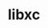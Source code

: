 ---
title: "libxc"
layout: cache
categories: [package, v0.20.2]
meta: {"versions": ["6.1.0"], "compilers": ["gcc@=7.3.1"], "oss": ["amzn2"], "platforms": ["linux"], "targets": ["aarch64", "neoverse_n1", "x86_64_v3"], "stacks": ["aws-ahug", "aws-ahug-aarch64", "root"], "num_specs": 3, "num_specs_by_stack": {"aws-ahug-aarch64": 2, "root": 3, "aws-ahug": 1}}
spec_details: [{"hash": "pjk6xquxayskp4bz2s35grmhvkeab6gt", "compiler": "gcc@=7.3.1", "versions": ["6.1.0"], "os": "amzn2", "platform": "linux", "target": "aarch64", "variants": ["build_system=autotools", "~cuda", "+shared"], "stacks": ["aws-ahug-aarch64", "root"], "size": "-", "tarball": "https://binaries.spack.io/v0.20.2/build_cache/linux-amzn2-aarch64/gcc-7.3.1/libxc-6.1.0/linux-amzn2-aarch64-gcc-7.3.1-libxc-6.1.0-pjk6xquxayskp4bz2s35grmhvkeab6gt.spack"}, {"hash": "fgxyelhfixx44hdyeaebhdaqnnwv6mg5", "compiler": "gcc@=7.3.1", "versions": ["6.1.0"], "os": "amzn2", "platform": "linux", "target": "neoverse_n1", "variants": ["build_system=autotools", "~cuda", "+shared"], "stacks": ["aws-ahug-aarch64", "root"], "size": "-", "tarball": "https://binaries.spack.io/v0.20.2/build_cache/linux-amzn2-neoverse_n1/gcc-7.3.1/libxc-6.1.0/linux-amzn2-neoverse_n1-gcc-7.3.1-libxc-6.1.0-fgxyelhfixx44hdyeaebhdaqnnwv6mg5.spack"}, {"hash": "zhfpagvd5p6xjxpbqq7vkw5ldn3g6lvc", "compiler": "gcc@=7.3.1", "versions": ["6.1.0"], "os": "amzn2", "platform": "linux", "target": "x86_64_v3", "variants": ["build_system=autotools", "~cuda", "+shared"], "stacks": ["aws-ahug", "root"], "size": "-", "tarball": "https://binaries.spack.io/v0.20.2/build_cache/linux-amzn2-x86_64_v3/gcc-7.3.1/libxc-6.1.0/linux-amzn2-x86_64_v3-gcc-7.3.1-libxc-6.1.0-zhfpagvd5p6xjxpbqq7vkw5ldn3g6lvc.spack"}]
---